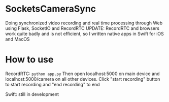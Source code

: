 # SocketsCameraSync
Doing synchronized video recording and real time processing through Web using Flask, SocketIO and RecordRTC
UPDATE: RecordRTC and browsers work quite badly and is not efficient, so I written native apps in Swift for iOS and MacOS
# How to use
RecordRTC:
`python app.py`
Then open localhost:5000 on main device and localhost:5000/camera on all other devices.
Click "start recording" button to start recording and "end recording" to end

Swift: still in development
